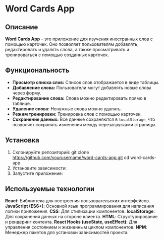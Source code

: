 # Word Cards App

## Описание

**Word Cards App** - это приложение для изучения иностранных слов с помощью карточек. Оно позволяет пользователям добавлять, редактировать и удалять слова, а также просматривать и тренироваться с помощью созданных карточек.

## Функциональность

- **Просмотр списка слов:** Список слов отображается в виде таблицы.
- **Добавление слова:** Пользователи могут добавлять новые слова через форму.
- **Редактирование слова:** Слова можно редактировать прямо в таблице.
- **Удаление слова:** Ненужные слова можно удалять.
- **Режим тренировки:** Тренировка слов с помощью карточек.
- **Сохранение данных:** Все данные сохраняются в `localStorage`, что позволяет сохранять изменения между перезагрузками страницы.

## Установка

1. Склонируйте репозиторий:
   git clone https://github.com/yourusername/word-cards-app.git
   cd word-cards-app
2. Установите зависимости:
3. Запустите приложение:

## Используемые технологии

**React**: Библиотека для построения пользовательских интерфейсов.
**JavaScript (ES6+)**: Основной язык программирования для написания логики приложения.
**CSS**: Для стилизации компонентов.
**localStorage**: Для сохранения данных на стороне клиента.
**HTML**: Структурирование и рендеринг контента.
**React Hooks (useState, useEffect)**: Для управления состоянием и жизненным циклом компонентов.
**NPM**: Менеджер пакетов для установки зависимостей проекта.